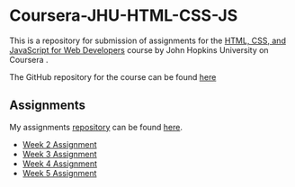 # Coursera-JHU-HTML-CSS-JS
This is a repository for submission of assignments for the [HTML, CSS, and JavaScript for Web Developers](http://www.coursera.org/learn/html-css-javascript-for-web-developers) course by John Hopkins University on Coursera
.

The GitHub repository for the course can be found [here](http://github.com/krupa1809/Coursera-JHU-HTML-CSS-JS)

## Assignments

My assignments [repository](http://github.com/krupa1809/Coursera-JHU-HTML-CSS-JS) can be found [here](https://krupa1809.github.io/Coursera-JHU-HTML-CSS-JS).

- [Week 2 Assignment](https://krupa1809.github.io/Coursera-JHU-HTML-CSS-JS/Week2-assignment/)
- [Week 3 Assignment](https://krupa1809.github.io/Coursera-JHU-HTML-CSS-JS/Week3-assignment/)
- [Week 4 Assignment](https://krupa1809.github.io/Coursera-JHU-HTML-CSS-JS/Week4-assignment/)
- [Week 5 Assignment](https://krupa1809.github.io/Coursera-JHU-HTML-CSS-JS/Week5-assignment/)

